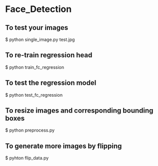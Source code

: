 # Face_Detection

## To test your images
$ python single_image.py test.jpg

## To re-train regression head
$ python train_fc_regression

## To test the regression model
$ python test_fc_regression

## To resize images and corresponding bounding boxes
$ python preprocess.py

## To generate more images by flipping
$ pyhton flip_data.py